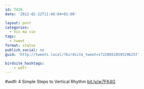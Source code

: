 ```yaml
---
id: 7426
date: '2012-02-22T11:48:04+01:00'

layout: post
categories:
  - Vis ma vie
tags:
  - tweet
format: status
publish_social: no
guid: 'http://tweets.local/?birdsite_tweet=172286528595296257'

birdsite_hashtags:
    - wdfr
---
```


\#wdfr 4 Simple Steps to Vertical Rhythm [bit.ly/w7FK4G](http://bit.ly/w7FK4G)